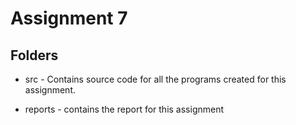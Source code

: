 # Assignment 7

## Folders 

* src - Contains source code for all the programs created for this assignment. 

* reports - contains the report for this assignment
